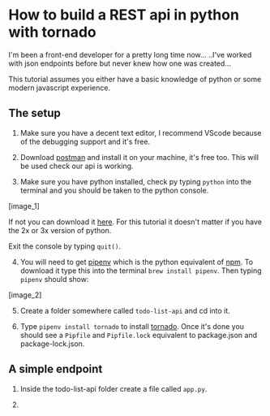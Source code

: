 # How to build a REST api in python with tornado

I'm been a front-end developer for a pretty long time now...
..I've worked with json endpoints before but never knew how one was created...

This tutorial assumes you either have a basic knowledge of python or some modern javascript experience.

## The setup
1. Make sure you have a decent text editor, I recommend VScode because of the debugging support and it's free.

2. Download [postman](https://www.getpostman.com/) and install it on your machine, it's free too. This will be used check our api is working.

3. Make sure you have python installed, check py typing `python` into the terminal and you should be taken to the python console.

[image_1]

If not you can download it [here](https://www.python.org/). For this tutorial it doesn't matter if you have the 2x or 3x version of python.

Exit the console by typing `quit()`.

4. You will need to get [pipenv](https://github.com/pypa/pipenv) which is the python equivalent of [npm](https://www.npmjs.com/). To download it type this into the terminal `brew install pipenv`. Then typing `pipenv` should show:

[image_2]

5. Create a folder somewhere called `todo-list-api` and cd into it.

6. Type `pipenv install tornado` to install [tornado](http://www.tornadoweb.org/en/stable/). Once it's done you should see a `Pipfile` and `Pipfile.lock` equivalent to package.json and package-lock.json.


## A simple endpoint

1. Inside the todo-list-api folder create a file called `app.py`.

2. 